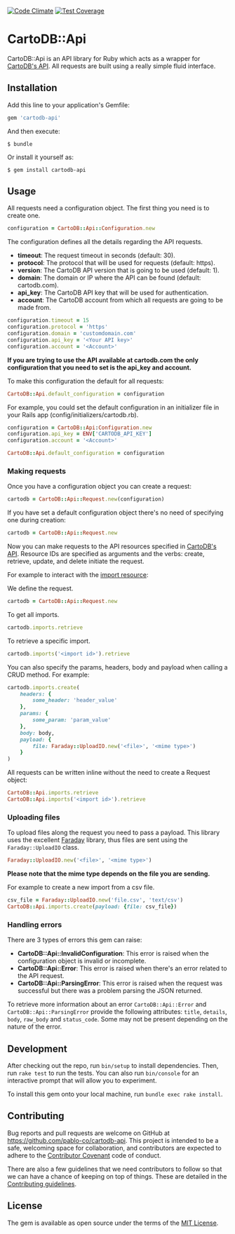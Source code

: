 [![Code Climate](https://codeclimate.com/github/pablo-co/cartodb-api/badges/gpa.svg)](https://codeclimate.com/github/pablo-co/cartodb-api) [![Test Coverage](https://codeclimate.com/github/pablo-co/cartodb-api/badges/coverage.svg)](https://codeclimate.com/github/pablo-co/cartodb-api/coverage)

# CartoDB::Api

CartoDB::Api is an API library for Ruby which acts as a wrapper for [CartoDB's API](https://cartodb.com/). All requests are built using a really simple fluid interface.

## Installation

Add this line to your application's Gemfile:

```ruby
gem 'cartodb-api'
```

And then execute:

    $ bundle

Or install it yourself as:

    $ gem install cartodb-api

## Usage

All requests need a configuration object. The first thing you need is to create one.

```ruby
configuration = CartoDB::Api::Configuration.new
```

The configuration defines all the details regarding the API requests.

* __timeout__: The request timeout in seconds (default: 30).
* __protocol__: The protocol that will be used for requests (default: https).
* __version__: The CartoDB API version that is going to be used (default: 1).
* __domain__: The domain or IP where the API can be found (default: cartodb.com).
* __api_key__: The CartoDB API key that will be used for authentication.
* __account__: The CartoDB account from which all requests are going to be made from.

```ruby
configuration.timeout = 15
configuration.protocol = 'https'
configuration.domain = 'customdomain.com'
configuration.api_key = '<Your API key>'
configuration.account = '<Account>'
```

__If you are trying to use the API available at cartodb.com the only configuration that you need to set is the api_key and account.__

To make this configuration the default for all requests:

```ruby
CartoDB::Api.default_configuration = configuration
```

For example, you could set the default configuration in an initializer file in your Rails app (config/initializers/cartodb.rb).

```ruby
configuration = CartoDB::Api:Configuration.new
configuration.api_key = ENV['CARTODB_API_KEY']
configuration.account = '<Account>'

CartoDB::Api.default_configuration = configuration
```

### Making requests

Once you have a configuration object you can create a request:

```ruby
cartodb = CartoDB::Api::Request.new(configuration)
```

If you have set a default configuration object there's no need of specifying one during creation:


```ruby
cartodb = CartoDB::Api::Request.new
```

Now you can make requests to the API resources specified in [CartoDB's API](https://cartodb.com/). Resource IDs are specified as arguments and the verbs: create, retrieve, update, and delete initiate the request.

For example to interact with the [import resource](http://docs.cartodb.com/cartodb-platform/import-api.html):

We define the request.
```ruby
cartodb = CartoDB::Api::Request.new
```

To get all imports.
```ruby
cartodb.imports.retrieve
```

To retrieve a specific import.
```ruby
cartodb.imports('<import id>').retrieve
```

You can also specify the params, headers, body and payload when calling a CRUD method. For example:

```ruby
cartodb.imports.create(
    headers: {
        some_header: 'header_value'
    },
    params: {
        some_param: 'param_value'
    },
    body: body,
    payload: {
        file: Faraday::UploadIO.new('<file>', '<mime type>')
    }
)
```

All requests can be written inline without the need to create a Request object:

```ruby
CartoDB::Api.imports.retrieve
CartoDB::Api.imports('<import id>').retrieve
```

### Uploading files

To upload files along the request you need to pass a payload. This library uses the excellent [Faraday](https://github.com/lostisland/faraday) library, thus files are sent using the `Faraday::UploadIO` class.
```ruby
Faraday::UploadIO.new('<file>', '<mime type>')
```
__Please note that the mime type depends on the file you are sending.__

For example to create a new import from a csv file.

```ruby
csv_file = Faraday::UploadIO.new('file.csv', 'text/csv')
CartoDB::Api.imports.create(payload: {file: csv_file})
```

### Handling errors

There are 3 types of errors this gem can raise:

* __CartoDB::Api::InvalidConfiguration__: This error is raised when the configuration object is invalid or incomplete.
* __CartoDB::Api::Error__: This error is raised when there's an error related to the API request.
* __CartoDB::Api::ParsingError__: This error is raised when the request was successful but there was a problem parsing the JSON returned.

To retrieve more information about an error `CartoDB::Api::Error` and `CartoDB::Api::ParsingError` provide the following attributes: `title`, `details`, `body`, `raw_body` and `status_code`. Some may not be present depending on the nature of the error.

## Development

After checking out the repo, run `bin/setup` to install dependencies. Then, run `rake test` to run the tests. You can also run `bin/console` for an interactive prompt that will allow you to experiment.

To install this gem onto your local machine, run `bundle exec rake install`.

## Contributing

Bug reports and pull requests are welcome on GitHub at https://github.com/pablo-co/cartodb-api. This project is intended to be a safe, welcoming space for collaboration, and contributors are expected to adhere to the [Contributor Covenant](contributor-covenant.org) code of conduct.

There are also a few guidelines that we need contributors to follow so that we can have a chance of keeping on top of things. These are detailed in the [Contributing guidelines](contributor-covenant.org).


## License

The gem is available as open source under the terms of the [MIT License](http://opensource.org/licenses/MIT).

